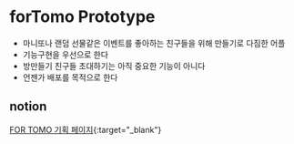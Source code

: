 # forTomo Prototype

- 마니또나 랜덤 선물같은 이벤트를 좋아하는 친구들을 위해 만들기로 다짐한 어플
- 기능구현을 우선으로 한다
- 방만들기 친구들 초대하기는 아직 중요한 기능이 아니다
- 언젠가 배포를 목적으로 한다

## notion

[FOR TOMO 기획 페이지](https://hym0nly.notion.site/forTomo-bdd440b5252f4fa5a2a3ca026ae34f5b){:target="_blank"}